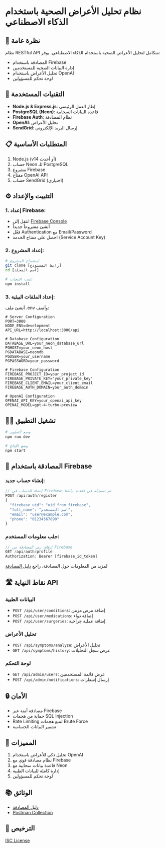 # نظام تحليل الأعراض الصحية باستخدام الذكاء الاصطناعي

## 🌟 نظرة عامة
نظام RESTful API متكامل لتحليل الأعراض الصحية باستخدام الذكاء الاصطناعي. يوفر:
- المصادقة باستخدام Firebase
- إدارة البيانات الصحية للمستخدمين
- تحليل الأعراض باستخدام OpenAI
- لوحة تحكم للمسؤولين

## 🚀 التقنيات المستخدمة
- **Node.js & Express.js**: إطار العمل الرئيسي
- **PostgreSQL (Neon)**: قاعدة البيانات السحابية
- **Firebase Auth**: نظام المصادقة
- **OpenAI**: تحليل الأعراض
- **SendGrid**: إرسال البريد الإلكتروني

## 📋 المتطلبات الأساسية
1. Node.js (v14 أو أحدث)
2. حساب Neon للـ PostgreSQL
3. مشروع Firebase
4. مفتاح OpenAI API
5. حساب SendGrid (اختياري)

## ⚙️ التثبيت والإعداد

### 1. إعداد Firebase:
- انتقل إلى [Firebase Console](https://console.firebase.google.com)
- أنشئ مشروعاً جديداً
- فعّل Authentication مع Email/Password
- احصل على مفتاح الخدمة (Service Account Key)

### 2. إعداد المشروع:
```bash
# استنساخ المشروع
git clone [رابط المستودع]
cd [اسم المجلد]

# تثبيت التبعيات
npm install
```

### 3. إعداد الملفات البيئية:
أنشئ ملف .env وأضف:
```env
# Server Configuration
PORT=3000
NODE_ENV=development
API_URL=http://localhost:3000/api

# Database Configuration
DATABASE_URL=your_neon_database_url
PGHOST=your_neon_host
PGDATABASE=neondb
PGUSER=your_username
PGPASSWORD=your_password

# Firebase Configuration
FIREBASE_PROJECT_ID=your_project_id
FIREBASE_PRIVATE_KEY="your_private_key"
FIREBASE_CLIENT_EMAIL=your_client_email
FIREBASE_AUTH_DOMAIN=your_auth_domain

# OpenAI Configuration
OPENAI_API_KEY=your_openai_api_key
OPENAI_MODEL=gpt-4-turbo-preview
```

## 🏃‍♂️ تشغيل التطبيق
```bash
# وضع التطوير
npm run dev

# وضع الإنتاج
npm start
```

## 📱 المصادقة باستخدام Firebase

### إنشاء حساب جديد:
```javascript
// إنشاء الحساب في Firebase ثم تسجيله في قاعدة بياناتنا
POST /api/auth/register
{
  "firebase_uid": "uid_from_firebase",
  "full_name": "اسم المستخدم",
  "email": "user@example.com",
  "phone": "01234567890"
}
```

### جلب معلومات المستخدم:
```javascript
// إرفاق رمز المصادقة من Firebase
GET /api/auth/profile
Authorization: Bearer [firebase_id_token]
```

لمزيد من المعلومات حول المصادقة، راجع [دليل المصادقة](docs/AUTH.md)

## 🛣️ نقاط النهاية API

### البيانات الطبية
- `POST /api/user/conditions`: إضافة مرض مزمن
- `POST /api/user/medications`: إضافة دواء
- `POST /api/user/surgeries`: إضافة عملية جراحية

### تحليل الأعراض
- `POST /api/symptoms/analyze`: تحليل الأعراض
- `GET /api/symptoms/history`: عرض سجل التحليلات

### لوحة التحكم
- `GET /api/admin/users`: عرض قائمة المستخدمين
- `POST /api/admin/notifications`: إرسال إشعارات

## 🔒 الأمان
- مصادقة آمنة عبر Firebase
- حماية من هجمات SQL Injection
- Rate Limiting لمنع هجمات Brute Force
- تشفير البيانات الحساسة

## 🎯 المميزات
1. تحليل ذكي للأعراض باستخدام OpenAI
2. نظام مصادقة قوي مع Firebase
3. قاعدة بيانات سحابية مع Neon
4. إدارة كاملة للبيانات الطبية
5. لوحة تحكم للمسؤولين

## 📚 الوثائق
- [دليل المصادقة](docs/AUTH.md)
- [Postman Collection](postman_collection.json)

## 📄 الترخيص
[ISC License](LICENSE)